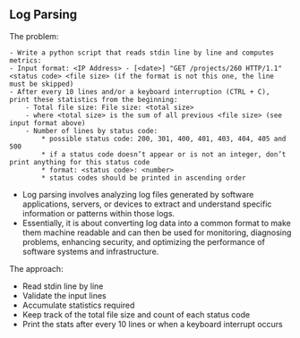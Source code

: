 ## Log Parsing

The problem:

```
- Write a python script that reads stdin line by line and computes metrics:
- Input format: <IP Address> - [<date>] "GET /projects/260 HTTP/1.1" <status code> <file size> (if the format is not this one, the line must be skipped)
- After every 10 lines and/or a keyboard interruption (CTRL + C), print these statistics from the beginning:
	- Total file size: File size: <total size>
	- where <total size> is the sum of all previous <file size> (see input format above)
	- Number of lines by status code:
		* possible status code: 200, 301, 400, 401, 403, 404, 405 and 500
		* if a status code doesn’t appear or is not an integer, don’t print anything for this status code
		* format: <status code>: <number>
		* status codes should be printed in ascending order
```

- Log parsing involves analyzing log files generated by software applications, servers, or devices to extract and understand specific information or patterns within those logs.
- Essentially, it is about converting log data into a common format to make them machine readable and can then be used for monitoring, diagnosing problems, enhancing security, and optimizing the performance of software systems and infrastructure.

The approach:
- Read stdin line by line
- Validate the input lines
- Accumulate statistics required
- Keep track of the total file size and count of each status code
- Print the stats after every 10 lines or when a keyboard interrupt occurs
